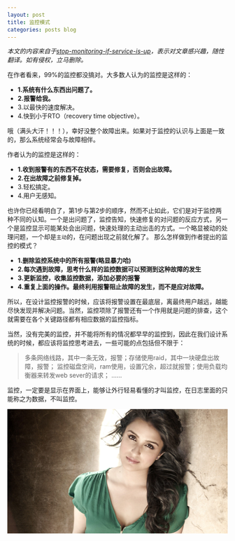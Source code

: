 ```yaml
---
layout: post
title: 监控模式
categories: posts blog
---
```


*本文的内容来自于[stop-monitoring-if-service-is-up](http://everythingsysadmin.com/2013/11/stop-monitoring-if-service-is-up.html)，表示对文章感兴趣，随性翻译。如有侵权，立马删除。*

在作者看来，99%的监控都没搞对。大多数人认为的监控是这样的：

+ **1.系统有什么东西出问题了。**
+ **2.报警给我。**
+ 3.以最快的速度解决。
+ 4.快到小于RTO（recovery time objective）。

哦（满头大汗！！！），幸好没整个故障出来。如果对于监控的认识与上面是一致的，那么系统经常会与故障相伴。
<!-- more -->
作者认为的监控是这样的：

+ **1.收到报警有的东西不在状态，需要修复，否则会出故障。**
+ **2.在出故障之前修复掉。**
+ 3.轻松搞定。
+ 4.用户无感知。

也许你已经看明白了，第1步与第2步的顺序，然而不止如此，它们是对于监控两种不同的认知。一个是出问题了，监控告知，快速修复的对问题的反应方式，另一个是监控显示可能某处会出问题，快速处理的主动出击的方式。一个略显被动的处理问题，一个却是`主动`的，在问题出现之前就化解了。
那么怎样做到作者提出的监控的模式？

+ **1.删除监控系统中的所有报警(略显暴力哈)**
+ **2.每次遇到故障，思考什么样的监控数据可以预测到这种故障的发生**
+ **3.更新监控，收集监控数据，添加必要的报警**
+ **4.重复上面的操作。最终利用报警阻止故障的发生，而不是应对故障。**

所以，在设计监控报警的时候，应该将报警设置在最底层，离最终用户越远，越能尽快发现并解决问题。当然，监控项除了报警还有一个作用就是问题的排查，这个就需要在各个关键路径都有相应数据的监控指标。

当然，没有完美的监控，并不能将所有的情况都早早的监控到，因此在我们设计系统的时候，都应该将监控思考进去，一些可能的点包括但不限于：

> 多条网络线路，其中一条无效，报警；存储使用raid，其中一块硬盘出故障，报警；
监控磁盘空间，ram使用，设置冗余，超过就报警；使用负载均衡器来转发web sever的请求；
......

监控，一定要是显示在界面上，能够让外行轻易看懂的才叫监控，在日志里面的只能称之为数据，不叫监控。

![monitor](/images/monitor/monitor.jpg)
